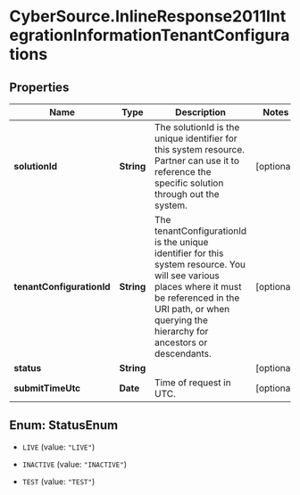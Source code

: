 # CyberSource.InlineResponse2011IntegrationInformationTenantConfigurations

## Properties
Name | Type | Description | Notes
------------ | ------------- | ------------- | -------------
**solutionId** | **String** | The solutionId is the unique identifier for this system resource. Partner can use it to reference the specific solution through out the system.  | [optional] 
**tenantConfigurationId** | **String** | The tenantConfigurationId is the unique identifier for this system resource. You will see various places where it must be referenced in the URI path, or when querying the hierarchy for ancestors or descendants.  | [optional] 
**status** | **String** |  | [optional] 
**submitTimeUtc** | **Date** | Time of request in UTC. | [optional] 


<a name="StatusEnum"></a>
## Enum: StatusEnum


* `LIVE` (value: `"LIVE"`)

* `INACTIVE` (value: `"INACTIVE"`)

* `TEST` (value: `"TEST"`)




